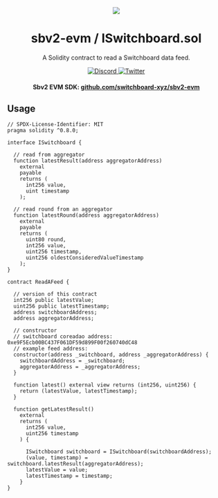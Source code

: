 <div align="center">
  <a href="#">
    <img src="https://github.com/switchboard-xyz/sbv2-core/raw/main/website/static/img/icons/switchboard/avatar.png" />
  </a>

  <h1>sbv2-evm / ISwitchboard.sol</h1>

  <p>A Solidity contract to read a Switchboard data feed.</p>

  <p>
    <a href="https://discord.gg/switchboardxyz">
      <img alt="Discord" src="https://img.shields.io/discord/841525135311634443?color=blueviolet&logo=discord&logoColor=white" />
    </a>
    <a href="https://twitter.com/switchboardxyz">
      <img alt="Twitter" src="https://img.shields.io/twitter/follow/switchboardxyz?label=Follow+Switchboard" />
    </a>
  </p>

  <h4>
    <strong>Sbv2 EVM SDK: </strong><a href="https://github.com/switchboard-xyz/sbv2-evm">github.com/switchboard-xyz/sbv2-evm</a>
  </h4>
</div>

## Usage

```solidity
// SPDX-License-Identifier: MIT
pragma solidity ^0.8.0;

interface ISwitchboard {

  // read from aggregator
  function latestResult(address aggregatorAddress)
    external
    payable
    returns (
      int256 value,
      uint timestamp
    );

  // read round from an aggregator
  function latestRound(address aggregatorAddress)
    external
    payable
    returns (
      uint80 round,
      int256 value,
      uint256 timestamp,
      uint256 oldestConsideredValueTimestamp
    );
}

contract ReadAFeed {

  // version of this contract
  int256 public latestValue;
  uint256 public latestTimestamp;
  address switchboardAddress;
  address aggregatorAddress;

  // constructor
  // switchboard coreadao address: 0xe9F5Ecb00BC437F061DF59d899F00f260740dC48
  // example feed address:
  constructor(address _switchboard, address _aggregatorAddress) {
    switchboardAddress = _switchboard;
    aggregatorAddress = _aggregatorAddress;
  }

  function latest() external view returns (int256, uint256) {
    return (latestValue, latestTimestamp);
  }

  function getLatestResult()
    external
    returns (
      int256 value,
      uint256 timestamp
    ) {

      ISwitchboard switchboard = ISwitchboard(switchboardAddress);
      (value, timestamp) = switchboard.latestResult(aggregatorAddress);
      latestValue = value;
      latestTimestamp = timestamp;
    }
}
```

